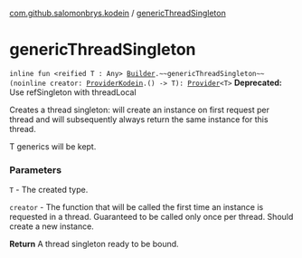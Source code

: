 [com.github.salomonbrys.kodein](index.md) / [genericThreadSingleton](.)

# genericThreadSingleton

`inline fun <reified T : Any> `[`Builder`](-kodein/-builder/index.md)`.~~genericThreadSingleton~~(noinline creator: `[`ProviderKodein`](-provider-kodein/index.md)`.() -> T): `[`Provider`](-provider/index.md)`<T>`
**Deprecated:** Use refSingleton with threadLocal

Creates a thread singleton: will create an instance on first request per thread and will subsequently always return the same instance for this thread.

T generics will be kept.

### Parameters

`T` - The created type.

`creator` - The function that will be called the first time an instance is requested in a thread. Guaranteed to be called only once per thread. Should create a new instance.

**Return**
A thread singleton ready to be bound.

